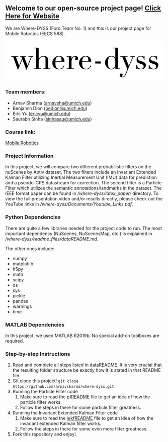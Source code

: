 ## Welcome to our open-source project page! [Click Here for Website](https://arnavsharma.github.io/where-dyss/)

We are Where-DYSS (Ford Team No. 1) and this is our project page for Mobile Robotics (EECS 568).

![where-dyss logo](where-dyss-logo.png)

### Team members:

* Arnav Sharma (arnavsha@umich.edu)
* Benjamin Dion (bedion@umich.edu)
* Eric Yu (ericyu@umich.edu)
* Saurabh Sinha (sinhasau@umich.edu)

### Course link:

[Mobile Robotics](http://robots.engin.umich.edu/mobilerobotics/)

### Project Information

In this project, we will compare two different probabilistic filters on the nuScenes by Aptiv dataset. The two filters include an Invariant Extended Kalman Filter utilizing Inertial Measurement Unit (IMU) data for prediction and a pseudo-GPS datastream for correction. The second filter is a Particle Filter which utilizes the semantic annotations/landmarks in the dataset. The IEEE format paper can be found in */where-dyss/latex_paper/* directory. To view the full presentation video and/or results directly, please check out the YouTube links in */where-dyss/Documents/Youtube_Links.pdf*.

### Python Dependencies
There are quite a few libraries needed for the project code to run. The most important dependency (NuScenes, NuScenesMap, etc.) is explained in */where-dyss/readme_files/dataREADME.md*.

The other ones include:
* numpy
* matplotlib
* h5py
* math
* scipy
* os
* sys
* pickle
* pandas
* warnings
* time

### MATLAB Dependencies
In this project, we used MATLAB R2019b. No special add-on toolboxes are required.

### Step-by-step Instructions
1. Read and complete all steps listed in [dataREADME](readme_files/dataREADME.md). It is very crucial that the resulting folder structure be exactly how it is stated in that README file.
2. Git clone this project! `git clone https://github.com/arnavsharma/where-dyss.git`
3. Running the Particle Filter code
    1. Make sure to read the [pfREADME](readme_files/pfREADME.md) file to get an idea of how the particle filter works.
    2. Follow the steps in there for some particle filter greatness.
4. Running the Invariant Extended Kalman Filter code
    1. Make sure to read the [iekfREADME](readme_files/iekfREADME.md) file to get an idea of how the invariant extended Kalman filter works.
    2. Follow the steps in there for some even more filter greatness.
5. Fork this repository and enjoy!
